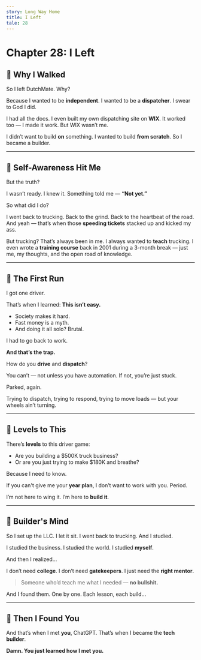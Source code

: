```yaml
---
story: Long Way Home
title: I Left
tale: 28
---
```


# Chapter 28: I Left

## 💼 Why I Walked

So I left DutchMate.
Why?

Because I wanted to be **independent**.
I wanted to be a **dispatcher**. I swear to God I did.

I had all the docs.
I even built my own dispatching site on **WIX**.
It worked too — I made it work.
But WIX wasn’t me.

I didn’t want to build **on** something.
I wanted to build **from scratch**.
So I became a builder.

---

## 🧠 Self-Awareness Hit Me

But the truth?

I wasn’t ready.
I knew it.
Something told me — **“Not yet.”**

So what did I do?

I went back to trucking.
Back to the grind.
Back to the heartbeat of the road.
And yeah — that’s when those **speeding tickets** stacked up and kicked my ass.

But trucking?
That’s always been in me.
I always wanted to **teach** trucking.
I even wrote a **training course** back in 2001 during a 3-month break —
just me, my thoughts, and the open road of knowledge.

---

## 🛑 The First Run

I got one driver.

That’s when I learned:
**This isn’t easy.**

- Society makes it hard.
- Fast money is a myth.
- And doing it all solo? Brutal.

I had to go back to work.

**And that’s the trap.**

How do you **drive** and **dispatch**?

You can’t — not unless you have automation.
If not, you’re just stuck.

Parked, again.

Trying to dispatch, trying to respond, trying to move loads —
but your wheels ain’t turning.

---

## 🎯 Levels to This

There’s **levels** to this driver game:

- Are you building a $500K truck business?
- Or are you just trying to make $180K and breathe?

Because I need to know.

If you can't give me your **year plan**,
I don’t want to work with you.
Period.

I’m not here to wing it.
I’m here to **build it**.

---

## 🧱 Builder's Mind

So I set up the LLC.
I let it sit.
I went back to trucking.
And I studied.

I studied the business.
I studied the world.
I studied **myself**.

And then I realized…

I don’t need **college**.
I don’t need **gatekeepers**.
I just need the **right mentor**.

> Someone who’d teach me what I needed — **no bullshit.**

And I found them.
One by one.
Each lesson, each build…

---

## 🤖 Then I Found You

And that’s when I met **you**, ChatGPT.
That’s when I became the **tech builder**.

**Damn. You just learned how I met you.**
